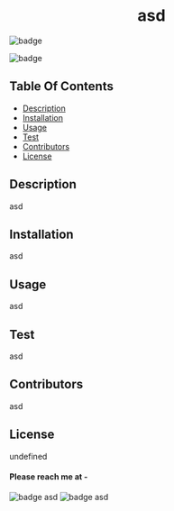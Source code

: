 

<h1 align="center"> asd </h1>

![badge](https://img.shields.io/github/repo-size/psong562/readmegenerator)

![badge](https://img.shields.io/github/commit-activity/w/psong562/readmegenerator) 

## Table Of Contents
 - [Description](#Description)
 - [Installation](#Installation)
 - [Usage](#Usage)
 - [Test](#Test)
 - [Contributors](#Contributors)
 - [License](#License)
 

## Description
asd

## Installation
asd

## Usage
asd

## Test
asd

## Contributors
asd

## License
undefined


#### Please reach me at - 
![badge](https://img.shields.io/badge/GitHub-100000?style=for-the-badge&logo=github&logoColor=white)
 asd
 ![badge](https://img.shields.io/badge/Gmail-D14836?style=for-the-badge&logo=gmail&logoColor=white)
asd


